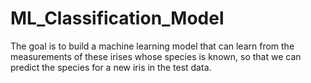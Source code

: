 # ML_Classification_Model 
The goal is to build a machine learning model that can learn from the measurements of these irises whose species is known, so that we can predict the species for a new iris in the test data.        
      
   
   
   

